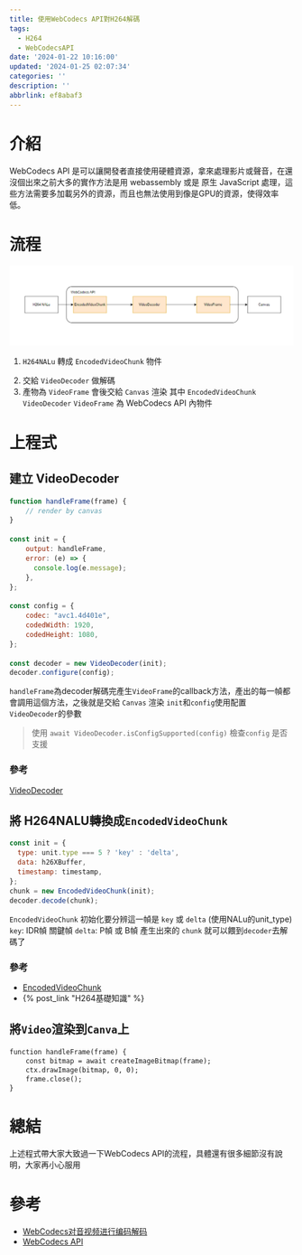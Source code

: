 ```yaml
---
title: 使用WebCodecs API對H264解碼
tags:
  - H264
  - WebCodecsAPI
date: '2024-01-22 10:16:00'
updated: '2024-01-25 02:07:34'
categories: ''
description: ''
abbrlink: ef8abaf3
---
```

# 介紹
WebCodecs API 是可以讓開發者直接使用硬體資源，拿來處理影片或聲音，在還沒個出來之前大多的實作方法是用 webassembly 或是 原生 JavaScript 處理，這些方法需要多加載另外的資源，而且也無法使用到像是GPU的資源，使得效率低。

# 流程
![](/images/20240122092416.png)
1. `H264NALu` 轉成 `EncodedVideoChunk` 物件
 <!-- more -->
 2. 交給 `VideoDecoder` 做解碼 
3. 產物為 `VideoFrame` 會後交給 `Canvas` 渲染
其中 `EncodedVideoChunk` `VideoDecoder` `VideoFrame` 為  WebCodecs API 內物件
# 上程式
## 建立 VideoDecoder
```javascript
function handleFrame(frame) {
	// render by canvas
}

const init = {
	output: handleFrame,
	error: (e) => {
	  console.log(e.message);
	},
};

const config = {
	codec: "avc1.4d401e",
	codedWidth: 1920,
	codedHeight: 1080,
};

const decoder = new VideoDecoder(init);
decoder.configure(config);
```
`handleFrame`為decoder解碼完產生`VideoFrame`的callback方法，產出的每一幀都會調用這個方法，之後就是交給 `Canvas` 渲染
`init`和`config`使用配置`VideoDecoder`的參數

> 使用 `await VideoDecoder.isConfigSupported(config)`
>  檢查`config` 是否支援
### 參考
[VideoDecoder](https://developer.mozilla.org/en-US/docs/Web/API/VideoDecoder)

## 將 H264NALU轉換成`EncodedVideoChunk`
``` javascript
const init = {
  type: unit.type === 5 ? 'key' : 'delta',
  data: h26XBuffer,
  timestamp: timestamp,
};
chunk = new EncodedVideoChunk(init);
decoder.decode(chunk);
```
`EncodedVideoChunk` 初始化要分辨這一幀是 `key` 或 `delta` (使用NALu的unit_type)
`key`:  IDR幀 關鍵幀 
`delta`: P幀 或 B幀
產生出來的 `chunk` 就可以餵到`decoder`去解碼了
### 參考
- [EncodedVideoChunk](https://developer.mozilla.org/en-US/docs/Web/API/EncodedVideoChunk/EncodedVideoChunk)
- {% post_link  "H264基礎知識" %}

## 將`Video`渲染到`Canva`上
``` javasctipt
function handleFrame(frame) {
	const bitmap = await createImageBitmap(frame);
	ctx.drawImage(bitmap, 0, 0);
	frame.close();
}
```

# 總結
上述程式帶大家大致過一下WebCodecs API的流程，具體還有很多細節沒有說明，大家再小心服用
# 參考
- [WebCodecs对音视频进行编码解码](https://chenng.cn/posts/WebCodecs%E5%AF%B9%E9%9F%B3%E8%A7%86%E9%A2%91%E8%BF%9B%E8%A1%8C%E7%BC%96%E7%A0%81%E8%A7%A3%E7%A0%81/)
- [WebCodecs API](https://developer.mozilla.org/en-US/docs/Web/API/WebCodecs_API)